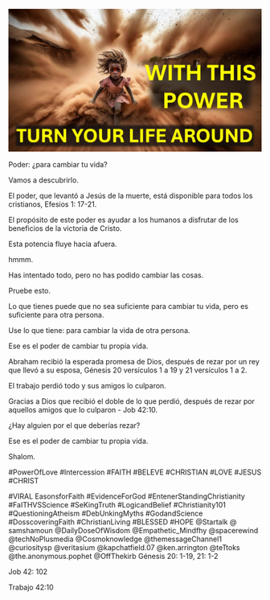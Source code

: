![Video cover image](../cover.jpg "cover photo")

Poder: ¿para cambiar tu vida?

Vamos a descubrirlo.

El poder, que levantó a Jesús de la muerte, está disponible para todos los cristianos, Efesios 1: 17-21.

El propósito de este poder es ayudar a los humanos a disfrutar de los beneficios de la victoria de Cristo.

Esta potencia fluye hacia afuera.

hmmm.

Has intentado todo, pero no has podido cambiar las cosas.

Pruebe esto.

Lo que tienes puede que no sea suficiente para cambiar tu vida, pero es suficiente para otra persona.

Use lo que tiene: para cambiar la vida de otra persona.

Ese es el poder de cambiar tu propia vida.

Abraham recibió la esperada promesa de Dios, después de rezar por un rey que llevó a su esposa, Génesis 20 versículos 1 a 19 y 21 versículos 1 a 2.

El trabajo perdió todo y sus amigos lo culparon.

Gracias a Dios que recibió el doble de lo que perdió, después de rezar por aquellos amigos que lo culparon - Job 42:10.

¿Hay alguien por el que deberías rezar?

Ese es el poder de cambiar tu propia vida.

Shalom.


#PowerOfLove #Intercession #FAITH #BELEVE #CHRISTIAN #LOVE #JESUS ​​#CHRIST

#VIRAL EasonsforFaith #EvidenceForGod #EntenerStandingChristianity #FaITHVSScience #SeKingTruth #LogicandBelief #Christianity101 #QuestioningAtheism #DebUnkingMyths #GodandScience #DosscoveringFaith #ChristianLiving #BLESSED #HOPE @Startalk @ samshamoun @DailyDoseOfWisdom @Empathetic_Mindfhy @spacerewind @techNoPlusmedia @Cosmoknowledge @themessageChannel1 @curiositysp @veritasium @kapchatfield.07 @ken.arrington @teTtoks @the.anonymous.pophet @OffThekirb                                   Génesis 20: 1-19, 21: 1-2

Job 42: 102


Trabajo 42:10
